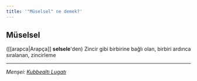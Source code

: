 ```yaml
---
title: '"Müselsel" ne demek?'
---
```


## Müselsel
([[arapca|Arapça]] **selsele**'den) Zincir gibi birbirine bağlı olan, birbiri ardınca sıralanan, zincirleme

---
*Menşei: [Kubbealtı Lugatı](https://www.lugatim.com/s/Müselsel)*
